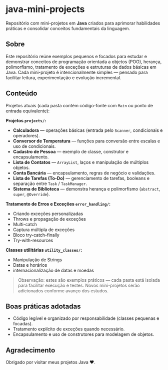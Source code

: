 # java-mini-projects

Repositório com mini-projetos em **Java** criados para aprimorar habilidades práticas e consolidar conceitos fundamentais da linguagem.

## Sobre

Este repositório reúne exemplos pequenos e focados para estudar e demonstrar conceitos de programação orientada a objetos (POO), herança, polimorfismo, tratamento de exceções e estruturas de dados básicas em Java. Cada mini-projeto é intencionalmente simples — pensado para facilitar leitura, experimentação e evolução incremental.

## Conteúdo

Projetos atuais (cada pasta contém código-fonte com `Main` ou ponto de entrada equivalente):

**Projetos `projects/`:**

- **Calculadora** — operações básicas (entrada pelo `Scanner`, condicionais e operadores).
- **Conversor de Temperatura** — funções para conversão entre escalas e uso de condicionais.
- **Cadastro de Pessoa** — exemplo de classe, construtor e encapsulamento.
- **Lista de Contatos** — `ArrayList`, laços e manipulação de múltiplos objetos.
- **Conta Bancária** — encapsulamento, regras de negócio e validações.
- **Lista de Tarefas (To-Do)** — gerenciamento de tarefas, booleans e separação entre `Task` / `TaskManager`.
- **Sistema de Biblioteca** — demonstra herança e polimorfismo (`abstract`, `super`, `@Override`).

**Tratamento de Erros e Exceções `error_handling/`:**

- Criando exceções personalizadas
- Throws e propagação de exceções
- Multi-catch
- Captura múltipla de exceções
- Bloco try-catch-finally
- Try-with-resources

**Classes utilitárias `utility_classes/`:**

- Manipulação de Strings
- Datas e horários
- internacionalização de datas e moedas

> Observação: estes são exemplos práticos — cada pasta está isolada para facilitar execução e testes. Novos mini-projetos serão adicionados conforme avanço dos estudos.

## Boas práticas adotadas

- Código legível e organizado por responsabilidade (classes pequenas e focadas).
- Tratamento explícito de exceções quando necessário.
- Encapsulamento e uso de construtores para modelagem de objetos.

## Agradecimento

Obrigado por visitar meus projetos Java ❤️.
